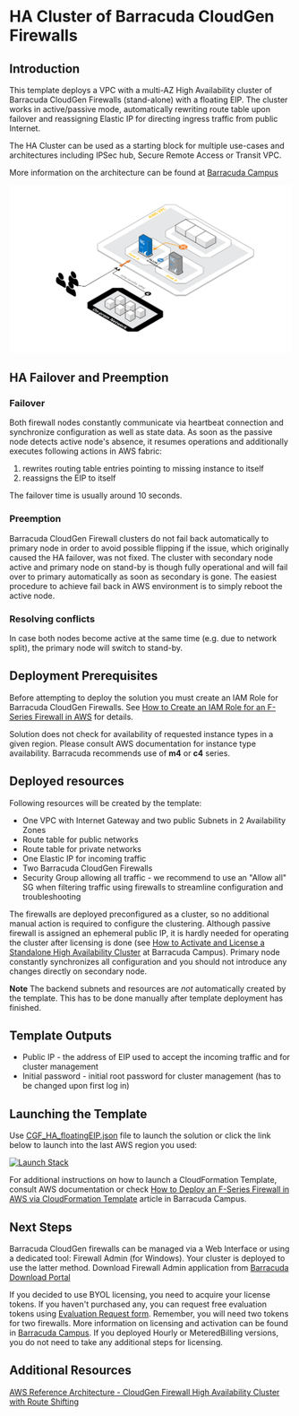 # HA Cluster of Barracuda CloudGen Firewalls

## Introduction
This template deploys a VPC with a multi-AZ High Availability cluster of Barracuda CloudGen Firewalls (stand-alone) with a floating EIP. The cluster works in active/passive mode, automatically rewriting route table upon failover and reassigning Elastic IP for directing ingress traffic from public Internet.

The HA Cluster can be used as a starting block for multiple use-cases and architectures including IPSec hub, Secure Remote Access or Transit VPC.

More information on the architecture can be found at [Barracuda Campus](https://campus.barracuda.com/product/nextgenfirewallf/doc/54264714/aws-reference-architecture-nextgen-firewall-high-availability-cluster-with-route-shifting/)

![HA Cluster Network Architecture](CGF_HA_floatingEIP.png)

## HA Failover and Preemption
### Failover
Both firewall nodes constantly communicate via heartbeat connection and synchronize configuration as well as state data. As soon as the passive node detects active node's absence, it resumes operations and additionally executes following actions in AWS fabric:
1. rewrites routing table entries pointing to missing instance to itself
2. reassigns the EIP to itself

The failover time is usually around 10 seconds.

### Preemption
Barracuda CloudGen Firewall clusters do not fail back automatically to primary node in order to avoid possible flipping if the issue, which originally caused the HA failover, was not fixed. The cluster with secondary node active and primary node on stand-by is though fully operational and will fail over to primary automatically as soon as secondary is gone. The easiest procedure to achieve fail back in AWS environment is to simply reboot the active node.

### Resolving conflicts
In case both nodes become active at the same time (e.g. due to network split), the primary node will switch to stand-by.

## Deployment Prerequisites
Before attempting to deploy the solution you must create an IAM Role for Barracuda CloudGen Firewalls. See [How to Create an IAM Role for an F-Series Firewall in AWS](https://campus.barracuda.com/product/nextgenfirewallf/article/NGF71/AWSCreateIAMRoleFW/) for details.

Solution does not check for availability of requested instance types in a given region. Please consult AWS documentation for instance type availability. Barracuda recommends use of **m4** or **c4** series.

## Deployed resources
Following resources will be created by the template:
- One VPC with Internet Gateway and two public Subnets in 2 Availability Zones
- Route table for public networks
- Route table for private networks
- One Elastic IP for incoming traffic
- Two Barracuda CloudGen Firewalls
- Security Group allowing all traffic - we recommend to use an "Allow all" SG when filtering traffic using firewalls to streamline configuration and troubleshooting

The firewalls are deployed preconfigured as a cluster, so no additional manual action is required to configure the clustering. Although passive firewall is assigned an ephemeral public IP, it is hardly needed for operating the cluster after licensing is done (see [How to Activate and License a Standalone High Availability Cluster](https://campus.barracuda.com/doc/73719711/) at Barracuda Campus). Primary node constantly synchronizes all configuration and you should not introduce any changes directly on secondary node.

**Note** The backend subnets and resources are *not* automatically created by the template. This has to be done manually after template deployment has finished.

## Template Outputs
 - Public IP - the address of EIP used to accept the incoming traffic and for cluster management
 - Initial password - initial root password for cluster management (has to be changed upon first log in)

## Launching the Template
Use [CGF_HA_floatingEIP.json](https://s3.eu-central-1.amazonaws.com/cuda-cgf-templates/CGF_HA_floatingEIP.json) file to launch the solution or click the link below to launch into the last AWS region you used:

[![Launch Stack](https://s3.amazonaws.com/cloudformation-examples/cloudformation-launch-stack.png)](https://console.aws.amazon.com/cloudformation/home?#/stacks/create/review?templateURL=https://s3.eu-central-1.amazonaws.com/cuda-cgf-templates/CGF_HA_floatingEIP.json)

For additional instructions on how to launch a CloudFormation Template, consult AWS documentation or check [How to Deploy an F-Series Firewall in AWS via CloudFormation Template](https://campus.barracuda.com/product/nextgenfirewallf/article/NGF71/AWSDeployCloudFormationTemplate/) article in Barracuda Campus.

## Next Steps
Barracuda CloudGen firewalls can be managed via a Web Interface or using a dedicated tool: Firewall Admin (for Windows). Your cluster is deployed to use the latter method. Download Firewall Admin application from [Barracuda Download Portal](https://dlportal.barracudanetworks.com/#/search?page=1&type=3)

If you decided to use BYOL licensing, you need to acquire your license tokens. If you haven't purchased any, you can request free evaluation tokens using [Evaluation Request form](https://www.barracuda.com/purchase/evaluation/product/BNGCAW). Remember, you will need two tokens for two firewalls. More information on licensing and activation can be found in [Barracuda Campus](https://campus.barracuda.com/doc/73719711/). If you deployed Hourly or MeteredBilling versions, you do not need to take any additional steps for licensing.

## Additional Resources
[AWS Reference Architecture - CloudGen Firewall High Availability Cluster with Route Shifting](https://campus.barracuda.com/product/nextgenfirewallf/doc/54264714/aws-reference-architecture-nextgen-firewall-high-availability-cluster-with-route-shifting/)
